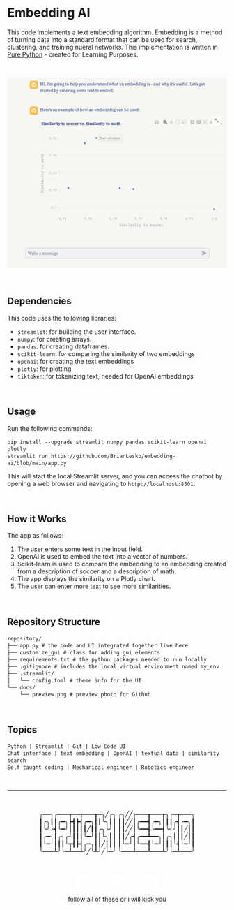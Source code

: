 
# Embedding AI
This code implements a text embedding algorithm. Embedding is a method of turning data into a standard format that can be used for search, clustering, and training nueral networks. This implementation is written in [Pure Python](https://github.com/BrianLesko/embedding-ai/blob/main/app.py) - created for Learning Purposes.


&nbsp;

<div align="center"><img src="docs/preview.png" width="800"></div>

&nbsp;

## Dependencies

This code uses the following libraries:
- `streamlit`: for building the user interface.
- `numpy`: for creating arrays.
- `pandas`: for creating dataframes.
- `scikit-learn`: for comparing the similarity of two embeddings
- `openai`: for creating the text embeddings
- `plotly`: for plotting
- `tiktoken`: for tokenizing text, needed for OpenAI embeddings


&nbsp;

## Usage

Run the following commands:
```
pip install --upgrade streamlit numpy pandas scikit-learn openai plotly
streamlit run https://github.com/BrianLesko/embedding-ai/blob/main/app.py
```

This will start the local Streamlit server, and you can access the chatbot by opening a web browser and navigating to `http://localhost:8501`.

&nbsp;

## How it Works

The app as follows:
1. The user enters some text in the input field.
2. OpenAI is used to embed the text into a vector of numbers.
3. Scikit-learn is used to compare the embedding to an embedding created from a description of soccer and a description of math.
4. The app displays the similarity on a Plotly chart.
5. The user can enter more text to see more similarities.

&nbsp;

## Repository Structure
```
repository/
├── app.py # the code and UI integrated together live here
├── customize_gui # class for adding gui elements
├── requirements.txt # the python packages needed to run locally
├── .gitignore # includes the local virtual environment named my_env
├── .streamlit/
│   └── config.toml # theme info for the UI
└── docs/
    └── preview.png # preview photo for Github
```

&nbsp;

## Topics 
```
Python | Streamlit | Git | Low Code UI
Chat interface | text embedding | OpenAI | textual data | similarity search
Self taught coding | Mechanical engineer | Robotics engineer
```
&nbsp;

<hr>

&nbsp;

<div align="center">



╭━━╮╭━━━┳━━┳━━━┳━╮╱╭╮        ╭╮╱╱╭━━━┳━━━┳╮╭━┳━━━╮
┃╭╮┃┃╭━╮┣┫┣┫╭━╮┃┃╰╮┃┃        ┃┃╱╱┃╭━━┫╭━╮┃┃┃╭┫╭━╮┃
┃╰╯╰┫╰━╯┃┃┃┃┃╱┃┃╭╮╰╯┃        ┃┃╱╱┃╰━━┫╰━━┫╰╯╯┃┃╱┃┃
┃╭━╮┃╭╮╭╯┃┃┃╰━╯┃┃╰╮┃┃        ┃┃╱╭┫╭━━┻━━╮┃╭╮┃┃┃╱┃┃
┃╰━╯┃┃┃╰┳┫┣┫╭━╮┃┃╱┃┃┃        ┃╰━╯┃╰━━┫╰━╯┃┃┃╰┫╰━╯┃
╰━━━┻╯╰━┻━━┻╯╱╰┻╯╱╰━╯        ╰━━━┻━━━┻━━━┻╯╰━┻━━━╯
  


&nbsp;


<a href="https://twitter.com/BrianJosephLeko"><img src="https://raw.githubusercontent.com/BrianLesko/BrianLesko/f7be693250033b9d28c2224c9c1042bb6859bfe9/.socials/svg-white/x-logo-white.svg" width="30" alt="X Logo"></a> &nbsp; &nbsp; &nbsp; &nbsp; &nbsp; &nbsp; <a href="https://github.com/BrianLesko"><img src="https://raw.githubusercontent.com/BrianLesko/BrianLesko/f7be693250033b9d28c2224c9c1042bb6859bfe9/.socials/svg-white/github-mark-white.svg" width="30" alt="GitHub"></a> &nbsp; &nbsp; &nbsp; &nbsp; &nbsp; &nbsp; <a href="https://www.linkedin.com/in/brianlesko/"><img src="https://raw.githubusercontent.com/BrianLesko/BrianLesko/f7be693250033b9d28c2224c9c1042bb6859bfe9/.socials/svg-white/linkedin-icon-white.svg" width="30" alt="LinkedIn"></a>

follow all of these or i will kick you

</div>


&nbsp;


